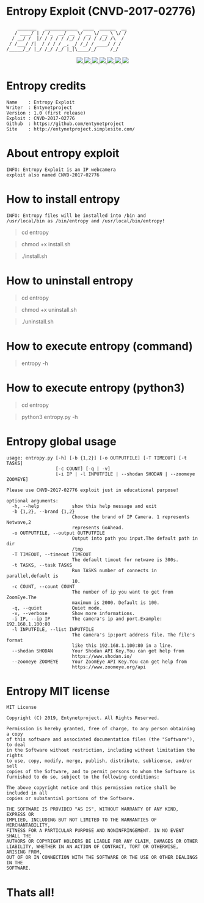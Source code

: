 # Entropy Exploit (CNVD-2017-02776)

        _______   ____________  ____  ______  __
       / ____/ | / /_  __/ __ \/ __ \/ __ \ \/ /
      / __/ /  |/ / / / / /_/ / / / / /_/ /\  / 
     / /___/ /|  / / / / _, _/ /_/ / ____/ / / 
    /_____/_/ |_/ /_/ /_/ |_|\____/_/     /_/ 

<p align="center">
  <a href="http://entynetproject.simplesite.com/">
    <img src="https://img.shields.io/badge/entynetproject-Ivan%20Nikolsky-blue.svg">
  </a>
  <a href="https://github.com/entynetproject/entropy/releases">
    <img src="https://img.shields.io/github/release/entynetproject/entropy.svg">
  </a>
  <a href="https://ru.m.wikipedia.org/wiki/Python">
    <img src="https://img.shields.io/badge/language-python-blue.svg">
 </a>
  <a href="https://exploit-db.com/">
      <img src="https://img.shields.io/badge/exploit-CNVD-red.svg?maxAge=2592000">
 </a>
  <a href="https://github.com/entynetproject/entropy/issues?q=is%3Aissue+is%3Aclosed">
      <img src="https://img.shields.io/github/issues/entynetproject/entropy.svg">
  </a>
  <a href="https://github.com/entynetproject/entropy/wiki">
      <img src="https://img.shields.io/badge/wiki%20-entropy-lightgrey.svg">
 </a>
  <a href="https://mobile.twitter.com/entynetproject">
    <img src="https://img.shields.io/badge/twitter-entynetproject-blue.svg">
 </a>
</p>

# Entropy credits

    Name    : Entropy Exploit
    Writer  : Entynetproject
    Version : 1.0 (first release)
    Exploit : CNVD-2017-02776
    Github  : https://github.com/entynetproject
    Site    : http://entynetproject.simplesite.com/

# About entropy exploit

    INFO: Entropy Exploit is an IP webcamera 
    exploit also named CNVD-2017-02776 

# How to install entropy

    INFO: Entropy files will be installed into /bin and 
    /usr/local/bin as /bin/entropy and /usr/local/bin/entropy!

> cd entropy

> chmod +x install.sh

> ./install.sh

# How to uninstall entropy

> cd entropy

> chmod +x uninstall.sh

> ./uninstall.sh

# How to execute entropy (command)

> entropy -h

# How to execute entropy (python3)

> cd entropy

> python3 entropy.py -h

# Entropy global usage

    usage: entropy.py [-h] [-b {1,2}] [-o OUTPUTFILE] [-T TIMEOUT] [-t TASKS]
                      [-c COUNT] [-q | -v]
                      [-i IP | -l INPUTFILE | --shodan SHODAN | --zoomeye ZOOMEYE]

    Please use CNVD-2017-02776 exploit just in educational purpose!

    optional arguments:
      -h, --help            show this help message and exit
      -b {1,2}, --brand {1,2}
                            Choose the brand of IP Camera. 1 represents Netwave,2
                            represents GoAhead.
      -o OUTPUTFILE, --output OUTPUTFILE
                            Output into path you input.The default path in dir
                            /tmp
      -T TIMEOUT, --timeout TIMEOUT
                            The default timout for netwave is 300s.
      -t TASKS, --task TASKS
                            Run TASKS number of connects in parallel,default is
                            10.
      -c COUNT, --count COUNT
                            The number of ip you want to get from ZoomEye.The
                            maximum is 2000. Default is 100.
      -q, --quiet           Quiet mode.
      -v, --verbose         Show more informations.
      -i IP, --ip IP        The camera's ip and port.Example: 192.168.1.100:80
      -l INPUTFILE, --list INPUTFILE
                            The camera's ip:port address file. The file's format
                            like this 192.168.1.100:80 in a line.
      --shodan SHODAN       Your Shodan API Key.You can get help from
                            https://www.shodan.io/
      --zoomeye ZOOMEYE     Your ZoomEye API Key.You can get help from
                            https://www.zoomeye.org/api


# Entropy MIT license

    MIT License

    Copyright (C) 2019, Entynetproject. All Rights Reserved.

    Permission is hereby granted, free of charge, to any person obtaining a copy
    of this software and associated documentation files (the "Software"), to deal
    in the Software without restriction, including without limitation the rights
    to use, copy, modify, merge, publish, distribute, sublicense, and/or sell
    copies of the Software, and to permit persons to whom the Software is
    furnished to do so, subject to the following conditions:

    The above copyright notice and this permission notice shall be included in all
    copies or substantial portions of the Software.

    THE SOFTWARE IS PROVIDED "AS IS", WITHOUT WARRANTY OF ANY KIND, EXPRESS OR
    IMPLIED, INCLUDING BUT NOT LIMITED TO THE WARRANTIES OF MERCHANTABILITY,
    FITNESS FOR A PARTICULAR PURPOSE AND NONINFRINGEMENT. IN NO EVENT SHALL THE
    AUTHORS OR COPYRIGHT HOLDERS BE LIABLE FOR ANY CLAIM, DAMAGES OR OTHER
    LIABILITY, WHETHER IN AN ACTION OF CONTRACT, TORT OR OTHERWISE, ARISING FROM,
    OUT OF OR IN CONNECTION WITH THE SOFTWARE OR THE USE OR OTHER DEALINGS IN THE
    SOFTWARE.

# Thats all!
